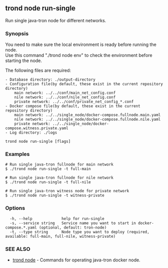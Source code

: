 ## trond node run-single

Run single java-tron node for different networks.

### Synopsis

You need to make sure the local environment is ready before running the node.<br>
Use this command "./trond node env" to check the environment before starting the node.<br>

The following files are required:

	- Database directory: ./output-directory
	- Configuration file(by default, these exist in the current repository directory)
		main network: ../../conf/main_net_config.conf
		nile network: ../../conf/nile_net_config.conf
		private network: ../../conf/private_net_config_*.conf
	- Docker compose file(by default, these exist in the current repository directory)
		main network: ../../single_node/docker-compose.fullnode.main.yaml
		nile network: ../../single_node/docker-compose.fullnode.nile.yaml
		private network: ../../single_node/docker-compose.witness.private.yaml
	- Log directory: ./logs


```
trond node run-single [flags]
```

### Examples

```
# Run single java-tron fullnode for main network
$ ./trond node run-single -t full-main

# Run single java-tron fullnode for nile network
$ ./trond node run-single -t full-nile

# Run single java-tron witness node for private network
$ ./trond node run-single -t witness-private

```

### Options

```
  -h, --help             help for run-single
  -s, --service string   Service name you want to start in docker-compose.*.yaml (optional, default: tron-node)
  -t, --type string      Node type you want to deploy (required, available: full-main, full-nile, witness-private)
```

### SEE ALSO

* [trond node](trond_node.md)	 - Commands for operating java-tron docker node.
